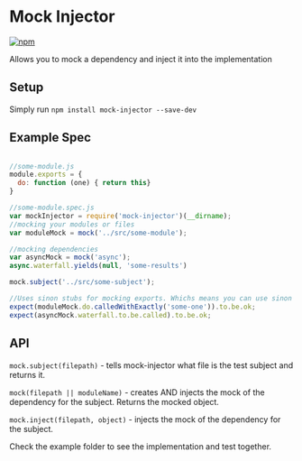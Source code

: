 # Mock Injector

[![npm](https://img.shields.io/npm/dt/mock-injector.svg)](https://www.npmjs.com/package/mock-injector)

Allows you to mock a dependency and inject it into the implementation

## Setup

Simply run `npm install mock-injector --save-dev`


## Example Spec

```javascript

//some-module.js
module.exports = {
  do: function (one) { return this}
}

```

```javascript
//some-module.spec.js
var mockInjector = require('mock-injector')(__dirname);
//mocking your modules or files
var moduleMock = mock('../src/some-module');

//mocking dependencies
var asyncMock = mock('async');
async.waterfall.yields(null, 'some-results')

mock.subject('../src/some-subject');

//Uses sinon stubs for mocking exports. Whichs means you can use sinon stub api
expect(moduleMock.do.calledWithExactly('some-one')).to.be.ok;
expect(asyncMock.waterfall.to.be.called).to.be.ok;

```


## API

`mock.subject(filepath)` - tells mock-injector what file is the test subject and returns it.

`mock(filepath || moduleName)` - creates AND injects the mock of the dependency for the subject. Returns the mocked object.

`mock.inject(filepath, object)` - injects the mock of the dependency for the subject.

Check the example folder to see the implementation and test together.
